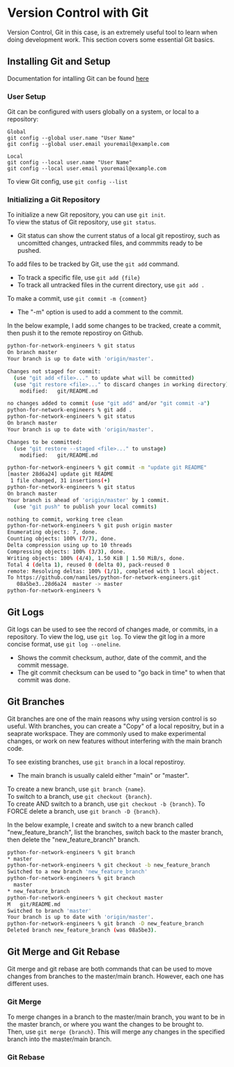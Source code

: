 # Version Control with Git   
Version Control, Git in this case, is an extremely useful tool to learn when doing development work. This section covers some essential Git basics.

## Installing Git and Setup 
Documentation for intalling Git can be found [here](https://git-scm.com/book/en/v2/Getting-Started-Installing-Git)   

### User Setup   
Git can be configured with users globally on a system, or local to a repository:
```
Global
git config --global user.name "User Name"
git config --global user.email youremail@example.com

Local
git config --local user.name "User Name"
git config --local user.email youremail@example.com
```

To view Git config, use ```git config --list```

### Initializing a Git Repository   
To initialize a new Git repository, you can use ```git init```.     
To view the status of Git repository, use ```git status```.   
 - Git status can show the current status of a local git repostiroy, such as uncomitted changes, untracked files, and commmits ready to be pushed.   
 
To add files to be tracked by Git, use the ```git add``` command.   
 - To track a specific file, use ```git add {file}```   
 - To track all untracked files in the current directory, use ```git add .```   

To make a commit, use ```git commit -m {comment}```   
 - The "-m" option is used to add a comment to the commit.   

In the below example, I add some changes to be tracked, create a commit, then push it to the remote repostiroy on Github.
```bash
python-for-network-engineers % git status
On branch master
Your branch is up to date with 'origin/master'.

Changes not staged for commit:
  (use "git add <file>..." to update what will be committed)
  (use "git restore <file>..." to discard changes in working directory)
	modified:   git/README.md

no changes added to commit (use "git add" and/or "git commit -a")
python-for-network-engineers % git add .
python-for-network-engineers % git status
On branch master
Your branch is up to date with 'origin/master'.

Changes to be committed:
  (use "git restore --staged <file>..." to unstage)
	modified:   git/README.md

python-for-network-engineers % git commit -m "update git README"
[master 28d6a24] update git README
 1 file changed, 31 insertions(+)
python-for-network-engineers % git status
On branch master
Your branch is ahead of 'origin/master' by 1 commit.
  (use "git push" to publish your local commits)

nothing to commit, working tree clean
python-for-network-engineers % git push origin master
Enumerating objects: 7, done.
Counting objects: 100% (7/7), done.
Delta compression using up to 10 threads
Compressing objects: 100% (3/3), done.
Writing objects: 100% (4/4), 1.50 KiB | 1.50 MiB/s, done.
Total 4 (delta 1), reused 0 (delta 0), pack-reused 0
remote: Resolving deltas: 100% (1/1), completed with 1 local object.
To https://github.com/namiles/python-for-network-engineers.git
   08a5be3..28d6a24  master -> master
python-for-network-engineers %
```

## Git Logs   
Git logs can be used to see the record of changes made, or commits, in a repository. To view the log, use ```git log```. To view the git log in a more concise format, use ```git log --oneline```.    
- Shows the commit checksum, author, date of the commit, and the commit message.
- The git commit checksum can be used to "go back in time" to when that commit was done.

## Git Branches   
Git branches are one of the main reasons why using version control is so useful. With branches, you can create a "Copy" of a local repositry, but in a seaprate workspace. They are commonly used to make experimental changes, or work on new features without interfering with the main branch code.   

To see existing branches, use ```git branch``` in a local repostiroy.   
- The main branch is usually caleld either "main" or "master".   

To create a new branch, use ```git branch {name}```.   
To switch to a branch, use ```git checkout {branch}```.   
To create AND switch to a branch, use ```git checkout -b {branch}```.
To FORCE delete a branch, use ```git branch -D {branch}```.   

In the below example, I create and switch to a new branch called "new_feature_branch", list the branches, switch back to the master branch, then delete the "new_feature_branch" branch.
```bash
python-for-network-engineers % git branch
* master
python-for-network-engineers % git checkout -b new_feature_branch
Switched to a new branch 'new_feature_branch'
python-for-network-engineers % git branch
  master
* new_feature_branch
python-for-network-engineers % git checkout master
M	git/README.md
Switched to branch 'master'
Your branch is up to date with 'origin/master'.
python-for-network-engineers % git branch -D new_feature_branch
Deleted branch new_feature_branch (was 08a5be3).
```   

## Git Merge and Git Rebase   
Git merge and git rebase are both commands that can be used to move changes from branches to the master/main branch. However, each one has different uses.   

### Git Merge   
To merge changes in a branch to the master/main branch, you want to be in the master branch, or where you want the changes to be brought to.   
Then, use ```git merge {branch}```. This will merge any changes in the specified branch into the master/main branch.

### Git Rebase   
